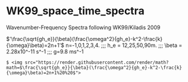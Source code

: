 # WK99_space_time_spectra
Wavenumber-Frequency Spectra following WK99/Kiladis 2009


$'\frac{\sqrt{gh_e}}{\beta}(\frac{\omega^2}{gh_e}-k^2-\frac{k}{\omega}\beta)=2n+1'$
 n=-1,0,1,2,3,4. \;\;\; h_e = 12,25,50,90m. \;\;\; \beta = 2.28x10^-11 s^-1 \;\;\; g=9.8 ms^-1 
 
    $ <img src="https://render.githubusercontent.com/render/math?math=$\frac{\sqrt{gh_e}}{\beta}(\frac{\omega^2}{gh_e}-k^2-\frac{k}{\omega}\beta)=2n+1%20%20$">

